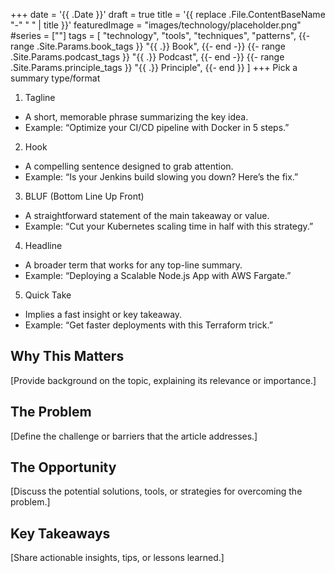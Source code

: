 +++
date = '{{ .Date }}'
draft = true
title = '{{ replace .File.ContentBaseName "-" " " | title }}'
featuredImage = "images/technology/placeholder.png"
#series = [""]
tags = [
  "technology",
  "tools",
  "techniques",
  "patterns",
  {{- range .Site.Params.book_tags }}
  "{{ .}} Book",
  {{- end -}}
  {{- range .Site.Params.podcast_tags }}
  "{{ .}} Podcast",
  {{- end -}}
  {{- range .Site.Params.principle_tags }}
  "{{ .}} Principle",
  {{- end }}
]
+++
Pick a summary type/format

1. Tagline
  - A short, memorable phrase summarizing the key idea.
  - Example: “Optimize your CI/CD pipeline with Docker in 5 steps.”
2. Hook
  - A compelling sentence designed to grab attention.
  - Example: “Is your Jenkins build slowing you down? Here’s the fix.”
3. BLUF (Bottom Line Up Front)
  - A straightforward statement of the main takeaway or value.
  - Example: “Cut your Kubernetes scaling time in half with this strategy.”
4. Headline
  - A broader term that works for any top-line summary.
  - Example: “Deploying a Scalable Node.js App with AWS Fargate.”
5. Quick Take
  - Implies a fast insight or key takeaway.
  - Example: “Get faster deployments with this Terraform trick.”

<!--more-->

## Why This Matters
[Provide background on the topic, explaining its relevance or importance.]

## The Problem
[Define the challenge or barriers that the article addresses.]

## The Opportunity
[Discuss the potential solutions, tools, or strategies for overcoming the problem.]

## Key Takeaways
[Share actionable insights, tips, or lessons learned.]


